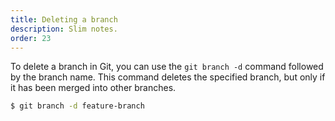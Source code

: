 ```yaml
---
title: Deleting a branch
description: Slim notes.
order: 23
---
```


To delete a branch in Git, you can use the `git branch -d` command followed by the branch name. This command deletes the specified branch, but only if it has been merged into other branches.

```bash
$ git branch -d feature-branch
```
